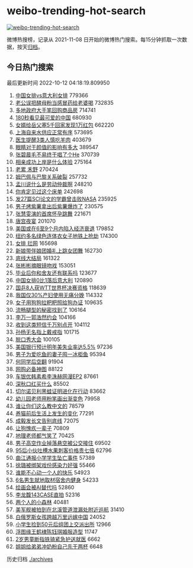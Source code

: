 # weibo-trending-hot-search

[![weibo-trending-hot-search](https://github.com/ameizi/weibo-trending-hot-search/actions/workflows/ci.yml/badge.svg)](https://github.com/ameizi/weibo-trending-hot-search/actions/workflows/ci.yml)

微博热搜榜，记录从 2021-11-08 日开始的微博热门搜索。每15分钟抓取一次数据，按天[归档](./archives)。

## 今日热门搜索

<!-- BEGIN --> 
最后更新时间 2022-10-12 04:18:19.809950 
1. [中国女排vs意大利女排](https://s.weibo.com/weibo?q=%23%E4%B8%AD%E5%9B%BD%E5%A5%B3%E6%8E%92vs%E6%84%8F%E5%A4%A7%E5%88%A9%E5%A5%B3%E6%8E%92%23&t=31&band_rank=1&Refer=top) 779366
1. [老公误把酵母粉当感冒药给老婆喝](https://s.weibo.com/weibo?q=%23%E8%80%81%E5%85%AC%E8%AF%AF%E6%8A%8A%E9%85%B5%E6%AF%8D%E7%B2%89%E5%BD%93%E6%84%9F%E5%86%92%E8%8D%AF%E7%BB%99%E8%80%81%E5%A9%86%E5%96%9D%23&t=31&band_rank=2&Refer=top) 732835
1. [多地政府大手笔回购商品房](https://s.weibo.com/weibo?q=%23%E5%A4%9A%E5%9C%B0%E6%94%BF%E5%BA%9C%E5%A4%A7%E6%89%8B%E7%AC%94%E5%9B%9E%E8%B4%AD%E5%95%86%E5%93%81%E6%88%BF%23&t=31&band_rank=6&Refer=top) 714741
1. [180秒看见最可爱的中国](https://s.weibo.com/weibo?q=%23180%E7%A7%92%E7%9C%8B%E8%A7%81%E6%9C%80%E5%8F%AF%E7%88%B1%E7%9A%84%E4%B8%AD%E5%9B%BD%23&t=31&band_rank=3&Refer=top) 680930
1. [女婿给岳父塞5千回家发现1万红包](https://s.weibo.com/weibo?q=%23%E5%A5%B3%E5%A9%BF%E7%BB%99%E5%B2%B3%E7%88%B6%E5%A1%9E5%E5%8D%83%E5%9B%9E%E5%AE%B6%E5%8F%91%E7%8E%B01%E4%B8%87%E7%BA%A2%E5%8C%85%23&t=31&band_rank=4&Refer=top) 662220
1. [上海自来水供应正常有序](https://s.weibo.com/weibo?q=%23%E4%B8%8A%E6%B5%B7%E8%87%AA%E6%9D%A5%E6%B0%B4%E4%BE%9B%E5%BA%94%E6%AD%A3%E5%B8%B8%E6%9C%89%E5%BA%8F%23&t=31&band_rank=5&Refer=top) 573695
1. [医生提醒3类人慎吃羊肉](https://s.weibo.com/weibo?q=%23%E5%8C%BB%E7%94%9F%E6%8F%90%E9%86%923%E7%B1%BB%E4%BA%BA%E6%85%8E%E5%90%83%E7%BE%8A%E8%82%89%23&t=31&band_rank=7&Refer=top) 403679
1. [眼睛对于颜值的影响有多大](https://s.weibo.com/weibo?q=%23%E7%9C%BC%E7%9D%9B%E5%AF%B9%E4%BA%8E%E9%A2%9C%E5%80%BC%E7%9A%84%E5%BD%B1%E5%93%8D%E6%9C%89%E5%A4%9A%E5%A4%A7%23&t=31&band_rank=8&Refer=top) 389547
1. [张碧晨毛不易终于唱了个He](https://s.weibo.com/weibo?q=%23%E5%BC%A0%E7%A2%A7%E6%99%A8%E6%AF%9B%E4%B8%8D%E6%98%93%E7%BB%88%E4%BA%8E%E5%94%B1%E4%BA%86%E4%B8%AAHe%23&t=31&band_rank=9&Refer=top) 370739
1. [相亲成功上岸是什么体验](https://s.weibo.com/weibo?q=%23%E7%9B%B8%E4%BA%B2%E6%88%90%E5%8A%9F%E4%B8%8A%E5%B2%B8%E6%98%AF%E4%BB%80%E4%B9%88%E4%BD%93%E9%AA%8C%23&t=31&band_rank=10&Refer=top) 275164
1. [老累 禾野](https://s.weibo.com/weibo?q=%E8%80%81%E7%B4%AF%20%E7%A6%BE%E9%87%8E&t=31&band_rank=11&Refer=top) 270424
1. [姆巴佩与巴黎关系破裂](https://s.weibo.com/weibo?q=%23%E5%A7%86%E5%B7%B4%E4%BD%A9%E4%B8%8E%E5%B7%B4%E9%BB%8E%E5%85%B3%E7%B3%BB%E7%A0%B4%E8%A3%82%23&t=31&band_rank=12&Refer=top) 257732
1. [孟川说什么是劳动仲裁啊](https://s.weibo.com/weibo?q=%23%E5%AD%9F%E5%B7%9D%E8%AF%B4%E4%BB%80%E4%B9%88%E6%98%AF%E5%8A%B3%E5%8A%A8%E4%BB%B2%E8%A3%81%E5%95%8A%23&t=31&band_rank=17&Refer=top) 248210
1. [你肯定见过这个床单](https://s.weibo.com/weibo?q=%23%E4%BD%A0%E8%82%AF%E5%AE%9A%E8%A7%81%E8%BF%87%E8%BF%99%E4%B8%AA%E5%BA%8A%E5%8D%95%23&t=31&band_rank=13&Refer=top) 242698
1. [发27篇SCI论文的学霸曾击败NASA](https://s.weibo.com/weibo?q=%23%E5%8F%9127%E7%AF%87SCI%E8%AE%BA%E6%96%87%E7%9A%84%E5%AD%A6%E9%9C%B8%E6%9B%BE%E5%87%BB%E8%B4%A5NASA%23&t=31&band_rank=14&Refer=top) 235925
1. [男子烤紫薯拿出后紫薯爆炸了](https://s.weibo.com/weibo?q=%23%E7%94%B7%E5%AD%90%E7%83%A4%E7%B4%AB%E8%96%AF%E6%8B%BF%E5%87%BA%E5%90%8E%E7%B4%AB%E8%96%AF%E7%88%86%E7%82%B8%E4%BA%86%23&t=31&band_rank=15&Refer=top) 230575
1. [张慧雯演的首席怀孕跳舞](https://s.weibo.com/weibo?q=%23%E5%BC%A0%E6%85%A7%E9%9B%AF%E6%BC%94%E7%9A%84%E9%A6%96%E5%B8%AD%E6%80%80%E5%AD%95%E8%B7%B3%E8%88%9E%23&t=31&band_rank=16&Refer=top) 221671
1. [唐宫夜宴](https://s.weibo.com/weibo?q=%23%E5%94%90%E5%AE%AB%E5%A4%9C%E5%AE%B4%23&t=31&band_rank=18&Refer=top) 201070
1. [美国或在6至9个月内陷入经济衰退](https://s.weibo.com/weibo?q=%23%E7%BE%8E%E5%9B%BD%E6%88%96%E5%9C%A86%E8%87%B39%E4%B8%AA%E6%9C%88%E5%86%85%E9%99%B7%E5%85%A5%E7%BB%8F%E6%B5%8E%E8%A1%B0%E9%80%80%23&t=31&band_rank=19&Refer=top) 179852
1. [纽约多名绿色连体衣女子地铁上抢劫](https://s.weibo.com/weibo?q=%23%E7%BA%BD%E7%BA%A6%E5%A4%9A%E5%90%8D%E7%BB%BF%E8%89%B2%E8%BF%9E%E4%BD%93%E8%A1%A3%E5%A5%B3%E5%AD%90%E5%9C%B0%E9%93%81%E4%B8%8A%E6%8A%A2%E5%8A%AB%23&t=31&band_rank=20&Refer=top) 174300
1. [女排 拦网](https://s.weibo.com/weibo?q=%E5%A5%B3%E6%8E%92%20%E6%8B%A6%E7%BD%91&t=31&band_rank=12&Refer=top) 165698
1. [新娘带伴娘团婚礼上跳女团舞](https://s.weibo.com/weibo?q=%23%E6%96%B0%E5%A8%98%E5%B8%A6%E4%BC%B4%E5%A8%98%E5%9B%A2%E5%A9%9A%E7%A4%BC%E4%B8%8A%E8%B7%B3%E5%A5%B3%E5%9B%A2%E8%88%9E%23&t=31&band_rank=21&Refer=top) 162730
1. [底线大结局](https://s.weibo.com/weibo?q=%23%E5%BA%95%E7%BA%BF%E5%A4%A7%E7%BB%93%E5%B1%80%23&t=31&band_rank=22&Refer=top) 161322
1. [张彬彬摘眼镜吻戏](https://s.weibo.com/weibo?q=%23%E5%BC%A0%E5%BD%AC%E5%BD%AC%E6%91%98%E7%9C%BC%E9%95%9C%E5%90%BB%E6%88%8F%23&t=31&band_rank=23&Refer=top) 153051
1. [毕业后你和舍友还有联系吗](https://s.weibo.com/weibo?q=%23%E6%AF%95%E4%B8%9A%E5%90%8E%E4%BD%A0%E5%92%8C%E8%88%8D%E5%8F%8B%E8%BF%98%E6%9C%89%E8%81%94%E7%B3%BB%E5%90%97%23&t=31&band_rank=24&Refer=top) 123677
1. [中国女排0比1落后意大利](https://s.weibo.com/weibo?q=%23%E4%B8%AD%E5%9B%BD%E5%A5%B3%E6%8E%920%E6%AF%941%E8%90%BD%E5%90%8E%E6%84%8F%E5%A4%A7%E5%88%A9%23&t=31&band_rank=27&Refer=top) 120890
1. [国乒8人获WTT世界杯决赛资格](https://s.weibo.com/weibo?q=%23%E5%9B%BD%E4%B9%928%E4%BA%BA%E8%8E%B7WTT%E4%B8%96%E7%95%8C%E6%9D%AF%E5%86%B3%E8%B5%9B%E8%B5%84%E6%A0%BC%23&t=31&band_rank=25&Refer=top) 118639
1. [我国仅30%产妇使用无痛分娩](https://s.weibo.com/weibo?q=%23%E6%88%91%E5%9B%BD%E4%BB%8530%25%E4%BA%A7%E5%A6%87%E4%BD%BF%E7%94%A8%E6%97%A0%E7%97%9B%E5%88%86%E5%A8%A9%23&t=31&band_rank=26&Refer=top) 114332
1. [女子用狗狗拉粑粑照给狗办证](https://s.weibo.com/weibo?q=%23%E5%A5%B3%E5%AD%90%E7%94%A8%E7%8B%97%E7%8B%97%E6%8B%89%E7%B2%91%E7%B2%91%E7%85%A7%E7%BB%99%E7%8B%97%E5%8A%9E%E8%AF%81%23&t=31&band_rank=46&Refer=top) 109635
1. [流畅腿型的秘密找到了](https://s.weibo.com/weibo?q=%23%E6%B5%81%E7%95%85%E8%85%BF%E5%9E%8B%E7%9A%84%E7%A7%98%E5%AF%86%E6%89%BE%E5%88%B0%E4%BA%86%23&t=31&band_rank=28&Refer=top) 106164
1. [李万一郭浩然约会](https://s.weibo.com/weibo?q=%23%E6%9D%8E%E4%B8%87%E4%B8%80%E9%83%AD%E6%B5%A9%E7%84%B6%E7%BA%A6%E4%BC%9A%23&t=31&band_rank=29&Refer=top) 104166
1. [收到这类短信千万别点开](https://s.weibo.com/weibo?q=%23%E6%94%B6%E5%88%B0%E8%BF%99%E7%B1%BB%E7%9F%AD%E4%BF%A1%E5%8D%83%E4%B8%87%E5%88%AB%E7%82%B9%E5%BC%80%23&t=31&band_rank=30&Refer=top) 104112
1. [孙杨无名指上戴戒指](https://s.weibo.com/weibo?q=%23%E5%AD%99%E6%9D%A8%E6%97%A0%E5%90%8D%E6%8C%87%E4%B8%8A%E6%88%B4%E6%88%92%E6%8C%87%23&t=31&band_rank=31&Refer=top) 101715
1. [脱口秀大会](https://s.weibo.com/weibo?q=%E8%84%B1%E5%8F%A3%E7%A7%80%E5%A4%A7%E4%BC%9A&t=31&band_rank=32&Refer=top) 100105
1. [美国银行预计明年美失业率达5.5%](https://s.weibo.com/weibo?q=%23%E7%BE%8E%E5%9B%BD%E9%93%B6%E8%A1%8C%E9%A2%84%E8%AE%A1%E6%98%8E%E5%B9%B4%E7%BE%8E%E5%A4%B1%E4%B8%9A%E7%8E%87%E8%BE%BE5.5%25%23&t=31&band_rank=33&Refer=top) 97236
1. [男子为爱吃鱼的妻子囤一冰柜鱼](https://s.weibo.com/weibo?q=%23%E7%94%B7%E5%AD%90%E4%B8%BA%E7%88%B1%E5%90%83%E9%B1%BC%E7%9A%84%E5%A6%BB%E5%AD%90%E5%9B%A4%E4%B8%80%E5%86%B0%E6%9F%9C%E9%B1%BC%23&t=31&band_rank=34&Refer=top) 95394
1. [何同学后空翻](https://s.weibo.com/weibo?q=%23%E4%BD%95%E5%90%8C%E5%AD%A6%E5%90%8E%E7%A9%BA%E7%BF%BB%23&t=31&band_rank=35&Refer=top) 91904
1. [网购必备神图](https://s.weibo.com/weibo?q=%23%E7%BD%91%E8%B4%AD%E5%BF%85%E5%A4%87%E7%A5%9E%E5%9B%BE%23&t=31&band_rank=36&Refer=top) 88122
1. [车银优韩素希李洙赫网漫EP2](https://s.weibo.com/weibo?q=%23%E8%BD%A6%E9%93%B6%E4%BC%98%E9%9F%A9%E7%B4%A0%E5%B8%8C%E6%9D%8E%E6%B4%99%E8%B5%AB%E7%BD%91%E6%BC%ABEP2%23&t=31&band_rank=37&Refer=top) 87661
1. [深秋口红买什么](https://s.weibo.com/weibo?q=%23%E6%B7%B1%E7%A7%8B%E5%8F%A3%E7%BA%A2%E4%B9%B0%E4%BB%80%E4%B9%88%23&t=31&band_rank=38&Refer=top) 85502
1. [切尔诺贝利黑蛙证明进化在行动](https://s.weibo.com/weibo?q=%23%E5%88%87%E5%B0%94%E8%AF%BA%E8%B4%9D%E5%88%A9%E9%BB%91%E8%9B%99%E8%AF%81%E6%98%8E%E8%BF%9B%E5%8C%96%E5%9C%A8%E8%A1%8C%E5%8A%A8%23&t=31&band_rank=39&Refer=top) 83662
1. [幼儿园老师用粉笔画出渐变色](https://s.weibo.com/weibo?q=%23%E5%B9%BC%E5%84%BF%E5%9B%AD%E8%80%81%E5%B8%88%E7%94%A8%E7%B2%89%E7%AC%94%E7%94%BB%E5%87%BA%E6%B8%90%E5%8F%98%E8%89%B2%23&t=31&band_rank=40&Refer=top) 79958
1. [谁让你们这么教中文的](https://s.weibo.com/weibo?q=%23%E8%B0%81%E8%AE%A9%E4%BD%A0%E4%BB%AC%E8%BF%99%E4%B9%88%E6%95%99%E4%B8%AD%E6%96%87%E7%9A%84%23&t=31&band_rank=13&Refer=top) 78579
1. [养猫前后生活上发生的变化](https://s.weibo.com/weibo?q=%23%E5%85%BB%E7%8C%AB%E5%89%8D%E5%90%8E%E7%94%9F%E6%B4%BB%E4%B8%8A%E5%8F%91%E7%94%9F%E7%9A%84%E5%8F%98%E5%8C%96%23&t=31&band_rank=41&Refer=top) 77291
1. [成毅发长文告别底线](https://s.weibo.com/weibo?q=%23%E6%88%90%E6%AF%85%E5%8F%91%E9%95%BF%E6%96%87%E5%91%8A%E5%88%AB%E5%BA%95%E7%BA%BF%23&t=31&band_rank=42&Refer=top) 72075
1. [让狗愧疚一辈子](https://s.weibo.com/weibo?q=%23%E8%AE%A9%E7%8B%97%E6%84%A7%E7%96%9A%E4%B8%80%E8%BE%88%E5%AD%90%23&t=31&band_rank=43&Refer=top) 70809
1. [地理老师都气笑了](https://s.weibo.com/weibo?q=%23%E5%9C%B0%E7%90%86%E8%80%81%E5%B8%88%E9%83%BD%E6%B0%94%E7%AC%91%E4%BA%86%23&t=31&band_rank=29&Refer=top) 70425
1. [男子高空作业掉落悬空被公交接住](https://s.weibo.com/weibo?q=%23%E7%94%B7%E5%AD%90%E9%AB%98%E7%A9%BA%E4%BD%9C%E4%B8%9A%E6%8E%89%E8%90%BD%E6%82%AC%E7%A9%BA%E8%A2%AB%E5%85%AC%E4%BA%A4%E6%8E%A5%E4%BD%8F%23&t=31&band_rank=44&Refer=top) 69502
1. [95后小伙吐槽水果刺客价格贵七倍](https://s.weibo.com/weibo?q=%2395%E5%90%8E%E5%B0%8F%E4%BC%99%E5%90%90%E6%A7%BD%E6%B0%B4%E6%9E%9C%E5%88%BA%E5%AE%A2%E4%BB%B7%E6%A0%BC%E8%B4%B5%E4%B8%83%E5%80%8D%23&t=31&band_rank=45&Refer=top) 62796
1. [曲江通报小学学生坠亡事件](https://s.weibo.com/weibo?q=%E6%9B%B2%E6%B1%9F%E9%80%9A%E6%8A%A5%E5%B0%8F%E5%AD%A6%E5%AD%A6%E7%94%9F%E5%9D%A0%E4%BA%A1%E4%BA%8B%E4%BB%B6&t=31&band_rank=21&Refer=top) 57389
1. [徐璐被绑架戏份感染力好强](https://s.weibo.com/weibo?q=%23%E5%BE%90%E7%92%90%E8%A2%AB%E7%BB%91%E6%9E%B6%E6%88%8F%E4%BB%BD%E6%84%9F%E6%9F%93%E5%8A%9B%E5%A5%BD%E5%BC%BA%23&t=31&band_rank=47&Refer=top) 55466
1. [谁能不心动一个人的快乐](https://s.weibo.com/weibo?q=%23%E8%B0%81%E8%83%BD%E4%B8%8D%E5%BF%83%E5%8A%A8%E4%B8%80%E4%B8%AA%E4%BA%BA%E7%9A%84%E5%BF%AB%E4%B9%90%23&t=31&band_rank=48&Refer=top) 54923
1. [6名男生就地取材宿舍内健身](https://s.weibo.com/weibo?q=%236%E5%90%8D%E7%94%B7%E7%94%9F%E5%B0%B1%E5%9C%B0%E5%8F%96%E6%9D%90%E5%AE%BF%E8%88%8D%E5%86%85%E5%81%A5%E8%BA%AB%23&t=31&band_rank=49&Refer=top) 54233
1. [绘画会被AI替代吗](https://s.weibo.com/weibo?q=%23%E7%BB%98%E7%94%BB%E4%BC%9A%E8%A2%ABAI%E6%9B%BF%E4%BB%A3%E5%90%97%23&t=31&band_rank=50&Refer=top) 52860
1. [李龙馥143CASE直拍](https://s.weibo.com/weibo?q=%23%E6%9D%8E%E9%BE%99%E9%A6%A5143CASE%E7%9B%B4%E6%8B%8D%23&t=31&band_rank=25&Refer=top) 52316
1. [两个人的小森林](https://s.weibo.com/weibo?q=%23%E4%B8%A4%E4%B8%AA%E4%BA%BA%E7%9A%84%E5%B0%8F%E6%A3%AE%E6%9E%97%23&t=31&band_rank=47&Refer=top) 40481
1. [美军舰被拍到在北溪管道泄漏处附近巡航](https://s.weibo.com/weibo?q=%23%E7%BE%8E%E5%86%9B%E8%88%B0%E8%A2%AB%E6%8B%8D%E5%88%B0%E5%9C%A8%E5%8C%97%E6%BA%AA%E7%AE%A1%E9%81%93%E6%B3%84%E6%BC%8F%E5%A4%84%E9%99%84%E8%BF%91%E5%B7%A1%E8%88%AA%23&t=31&band_rank=50&Refer=top) 31410
1. [白俄罗斯女孩跨越万里远嫁中国](https://s.weibo.com/weibo?q=%23%E7%99%BD%E4%BF%84%E7%BD%97%E6%96%AF%E5%A5%B3%E5%AD%A9%E8%B7%A8%E8%B6%8A%E4%B8%87%E9%87%8C%E8%BF%9C%E5%AB%81%E4%B8%AD%E5%9B%BD%23&t=31&band_rank=18&Refer=top) 24052
1. [小学生捡到50元后组团上交派出所](https://s.weibo.com/weibo?q=%23%E5%B0%8F%E5%AD%A6%E7%94%9F%E6%8D%A1%E5%88%B050%E5%85%83%E5%90%8E%E7%BB%84%E5%9B%A2%E4%B8%8A%E4%BA%A4%E6%B4%BE%E5%87%BA%E6%89%80%23&t=31&band_rank=50&Refer=top) 12966
1. [浮图缘王鹤棣陈钰琪婚服造型](https://s.weibo.com/weibo?q=%23%E6%B5%AE%E5%9B%BE%E7%BC%98%E7%8E%8B%E9%B9%A4%E6%A3%A3%E9%99%88%E9%92%B0%E7%90%AA%E5%A9%9A%E6%9C%8D%E9%80%A0%E5%9E%8B%23&t=31&band_rank=44&Refer=top) 11747
1. [2岁男童断指铁骑紧急护送就医](https://s.weibo.com/weibo?q=%232%E5%B2%81%E7%94%B7%E7%AB%A5%E6%96%AD%E6%8C%87%E9%93%81%E9%AA%91%E7%B4%A7%E6%80%A5%E6%8A%A4%E9%80%81%E5%B0%B1%E5%8C%BB%23&t=31&band_rank=49&Refer=top) 6662
1. [姐姐给弟弟冲奶粉自己先干两杯](https://s.weibo.com/weibo?q=%23%E5%A7%90%E5%A7%90%E7%BB%99%E5%BC%9F%E5%BC%9F%E5%86%B2%E5%A5%B6%E7%B2%89%E8%87%AA%E5%B7%B1%E5%85%88%E5%B9%B2%E4%B8%A4%E6%9D%AF%23&t=31&band_rank=50&Refer=top) 6648
<!-- END -->

历史归档 [./archives](./archives)

